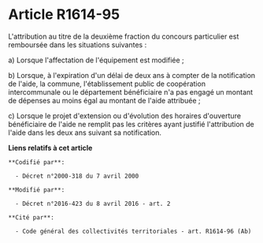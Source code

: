 # Article R1614-95

L'attribution au titre de la deuxième fraction du concours particulier est remboursée dans les situations suivantes : 

a) Lorsque l'affectation de l'équipement est modifiée ; 

b) Lorsque, à l'expiration d'un délai de deux ans à compter de la notification de l'aide, la commune, l'établissement public
de coopération intercommunale ou le département bénéficiaire n'a pas engagé un montant de dépenses au moins égal au montant
de l'aide attribuée ; 

c) Lorsque le projet d'extension ou d'évolution des horaires d'ouverture bénéficiaire de l'aide ne remplit pas les critères
ayant justifié l'attribution de l'aide dans les deux ans suivant sa notification.

**Liens relatifs à cet article**

	**Codifié par**:

	  - Décret n°2000-318 du 7 avril 2000

	**Modifié par**:

	  - Décret n°2016-423 du 8 avril 2016 - art. 2

	**Cité par**:

	  - Code général des collectivités territoriales - art. R1614-96 (Ab)
